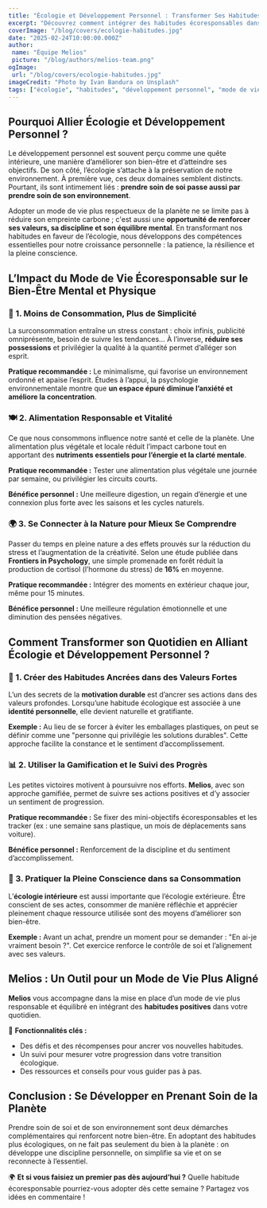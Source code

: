 ```yaml
---
title: "Écologie et Développement Personnel : Transformer Ses Habitudes pour un Impact Durable"
excerpt: "Découvrez comment intégrer des habitudes écoresponsables dans votre quotidien tout en améliorant votre bien-être et votre épanouissement personnel."
coverImage: "/blog/covers/ecologie-habitudes.jpg"
date: "2025-02-24T10:00:00.000Z"
author:
 name: "Équipe Melios"
 picture: "/blog/authors/melios-team.png"
ogImage:
 url: "/blog/covers/ecologie-habitudes.jpg"
imageCredit: "Photo by Ivan Bandura on Unsplash"
tags: ["écologie", "habitudes", "développement personnel", "mode de vie"]
---
```


## Pourquoi Allier Écologie et Développement Personnel ?

Le développement personnel est souvent perçu comme une quête intérieure, une manière d’améliorer son bien-être et d’atteindre ses objectifs. De son côté, l’écologie s’attache à la préservation de notre environnement. À première vue, ces deux domaines semblent distincts. Pourtant, ils sont intimement liés : **prendre soin de soi passe aussi par prendre soin de son environnement**.

Adopter un mode de vie plus respectueux de la planète ne se limite pas à réduire son empreinte carbone ; c'est aussi une **opportunité de renforcer ses valeurs, sa discipline et son équilibre mental**. En transformant nos habitudes en faveur de l’écologie, nous développons des compétences essentielles pour notre croissance personnelle : la patience, la résilience et la pleine conscience.

## L’Impact du Mode de Vie Écoresponsable sur le Bien-Être Mental et Physique

### 🌿 1. **Moins de Consommation, Plus de Simplicité**

La surconsommation entraîne un stress constant : choix infinis, publicité omniprésente, besoin de suivre les tendances… À l’inverse, **réduire ses possessions** et privilégier la qualité à la quantité permet d’alléger son esprit.

 **Pratique recommandée :** Le minimalisme, qui favorise un environnement ordonné et apaise l’esprit. Études à l’appui, la psychologie environnementale montre que **un espace épuré diminue l’anxiété et améliore la concentration**.

### 🍽 2. **Alimentation Responsable et Vitalité**

Ce que nous consommons influence notre santé et celle de la planète. Une alimentation plus végétale et locale réduit l’impact carbone tout en apportant des **nutriments essentiels pour l’énergie et la clarté mentale**.

 **Pratique recommandée :** Tester une alimentation plus végétale une journée par semaine, ou privilégier les circuits courts.

 **Bénéfice personnel :** Une meilleure digestion, un regain d’énergie et une connexion plus forte avec les saisons et les cycles naturels.

### 🌍 3. **Se Connecter à la Nature pour Mieux Se Comprendre**

Passer du temps en pleine nature a des effets prouvés sur la réduction du stress et l’augmentation de la créativité. Selon une étude publiée dans **Frontiers in Psychology**, une simple promenade en forêt réduit la production de cortisol (l’hormone du stress) de **16%** en moyenne.

 **Pratique recommandée :** Intégrer des moments en extérieur chaque jour, même pour 15 minutes.

 **Bénéfice personnel :** Une meilleure régulation émotionnelle et une diminution des pensées négatives.

## Comment Transformer son Quotidien en Alliant Écologie et Développement Personnel ?

### 🔄 1. **Créer des Habitudes Ancrées dans des Valeurs Fortes**

L’un des secrets de la **motivation durable** est d’ancrer ses actions dans des valeurs profondes. Lorsqu’une habitude écologique est associée à une **identité personnelle**, elle devient naturelle et gratifiante.

 **Exemple :** Au lieu de se forcer à éviter les emballages plastiques, on peut se définir comme une "personne qui privilégie les solutions durables". Cette approche facilite la constance et le sentiment d’accomplissement.

### 📊 2. **Utiliser la Gamification et le Suivi des Progrès**

Les petites victoires motivent à poursuivre nos efforts. **Melios**, avec son approche gamifiée, permet de suivre ses actions positives et d’y associer un sentiment de progression.

 **Pratique recommandée :** Se fixer des mini-objectifs écoresponsables et les tracker (ex : une semaine sans plastique, un mois de déplacements sans voiture).

 **Bénéfice personnel :** Renforcement de la discipline et du sentiment d’accomplissement.

### 🧘 3. **Pratiquer la Pleine Conscience dans sa Consommation**

L’**écologie intérieure** est aussi importante que l’écologie extérieure. Être conscient de ses actes, consommer de manière réfléchie et apprécier pleinement chaque ressource utilisée sont des moyens d’améliorer son bien-être.

 **Exemple :** Avant un achat, prendre un moment pour se demander : "En ai-je vraiment besoin ?". Cet exercice renforce le contrôle de soi et l’alignement avec ses valeurs.

## Melios : Un Outil pour un Mode de Vie Plus Aligné

**Melios** vous accompagne dans la mise en place d’un mode de vie plus responsable et équilibré en intégrant des **habitudes positives** dans votre quotidien.

🚀 **Fonctionnalités clés :**
- Des défis et des récompenses pour ancrer vos nouvelles habitudes.
- Un suivi pour mesurer votre progression dans votre transition écologique.
- Des ressources et conseils pour vous guider pas à pas.

## Conclusion : Se Développer en Prenant Soin de la Planète

Prendre soin de soi et de son environnement sont deux démarches complémentaires qui renforcent notre bien-être. En adoptant des habitudes plus écologiques, on ne fait pas seulement du bien à la planète : on développe une discipline personnelle, on simplifie sa vie et on se reconnecte à l’essentiel.

🌍 **Et si vous faisiez un premier pas dès aujourd’hui ?** Quelle habitude écoresponsable pourriez-vous adopter dès cette semaine ? Partagez vos idées en commentaire !

